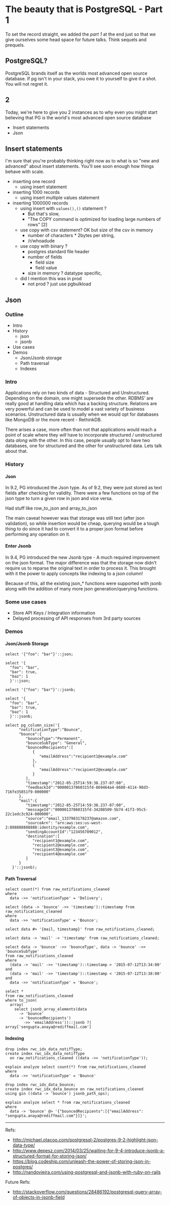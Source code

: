 # The beauty that is PostgreSQL - Part 1

To set the record straight, we added the _part 1_ at the end just so that we 
give ourselves some head space for future talks. Think sequels and prequels. 

## PostgreSQL? 

PostgreSQL brands itself as the worlds most advanced open source database. If 
pg isn't in your stack, you owe it to yourself to give it a shot. You will not
regret it. 

## 2

Today, we're here to give you 2 instances as to why even you might start 
believing that PG _is_ the world's most advanced open source database 

- Insert statements
- Json

## Insert statements

I'm sure that you're probably thinking right now as to what is so "new and
advanced" about insert statements. You'll see soon enough how things behave
with scale. 

* inserting one record 
  * using insert statement
* inserting 1000 records
  * using insert multiple values statement
* inserting 1000000 records
  * using insert with `values(),()` statement ? 
    * But that's slow, 
    * "The COPY command is optimized for loading large numbers of rows" [2]
  * use copy with csv statement? OK but size of the csv in memory
    * number of characters * 2bytes per string, 
    * /r/whoadude
  * use copy with binary ? 
    * postgres standard file header
    * number of fields
      * field size
      * field value
    * size in memory ? datatype specific, 
  * did I mention this was in prod
    * not prod ? just use pgbulkload

## Json

### Outline

* Intro
* History 
  * json
  * jsonb
* Use cases 
* Demos
  * Json/Jsonb storage
  * Path traversal
  * Indexes

### Intro

Applications rely on two kinds of data - Structured and Unstructured. Depending
on the domain, one might supersede the other. RDBMS' are really good at
handling data which has a backing structure. Relations are very powerful and
can be used to model a vast variety of business scenarios. Unstructured data is
usually when we would opt for databases like MongoDB or the more recent -
RethinkDB.

There arises a case, more often than not that applications would reach a point
of scale where they _will_ have to incorporate structured / unstructured data
_along_ with the other. In this case, people usually opt to have two databases,
one for structured and the other for unstructured data. Lets talk about that.

### History

#### Json

In 9.2, PG introduced the Json type. As of 9.2, they were just stored as text
fields after checking for validity. There were a few functions on top of the 
json type to turn a given row in json and vice versa.

Had stuff like row_to_json and array_to_json

The main caveat however was that storage was still text (after json
validation), so while insertion would be cheap, querying would be a tough thing
to do since it had to convert it to a proper json format before performing any
operation on it.

#### Enter Jsonb

In 9.4, PG introduced the new Jsonb type - A much required improvement on the
json format. The major difference was that the storage now didn't require us
to reparse the original text in order to process it. This brought with it 
the power to apply concepts like indexing to a json column! 

Because of this, all the existing json_* functions were supported with jsonb
along with the addition of many more json generation/querying functions. 

### Some use cases 

* Store API Keys / Integration information
* Delayed processing of API responses from 3rd party sources 

### Demos

#### Json/Jsonb Storage

```
select '{"foo": "bar"}'::json;

select '{
  "foo": "bar",
  "bar": true,
  "baz": 1
  }'::json;

select '{"foo": "bar"}'::jsonb;
  
select '{
  "foo": "bar",
  "bar": true,
  "baz": 1
  }'::jsonb;

select pg_column_size('{
      "notificationType":"Bounce",
      "bounce":{
         "bounceType":"Permanent",
         "bounceSubType": "General",
         "bouncedRecipients":[
            {
               "emailAddress":"recipient1@example.com"
            },
            {
               "emailAddress":"recipient2@example.com"
            }
         ],
         "timestamp":"2012-05-25T14:59:38.237-07:00",
         "feedbackId":"00000137860315fd-869464a4-8680-4114-98d3-716fe35851f9-000000"
      },
      "mail":{
         "timestamp":"2012-05-25T14:59:38.237-07:00",
         "messageId":"00000137860315fd-34208509-5b74-41f3-95c5-22c1edc3c924-000000",
         "source":"email_1337983178237@amazon.com",
         "sourceArn": "arn:aws:ses:us-west-2:888888888888:identity/example.com",
         "sendingAccountId":"123456789012",
         "destination":[
            "recipient1@example.com",
            "recipient2@example.com",
            "recipient3@example.com",
            "recipient4@example.com"
         ]
      }
   }'::jsonb);
```

#### Path Traversal

```
select count(*) from raw_notifications_cleaned 
where 
  data ->> 'notificationType' = 'Delivery';

select (data -> 'bounce' ->> 'timestamp')::timestamp from raw_notifications_cleaned 
where 
  data ->> 'notificationType' = 'Bounce';

select data #> '{mail, timestamp}' from raw_notifications_cleaned;

select data -> 'mail' -> 'timestamp' from raw_notifications_cleaned;

select data -> 'bounce' ->> 'bounceType', data -> 'bounce' ->> 'bounceSubType' 
from raw_notifications_cleaned  
where
  (data -> 'mail' ->> 'timestamp')::timestamp > '2015-07-12T13:34:00' and
  (data -> 'mail' ->> 'timestamp')::timestamp < '2015-07-12T13:38:00' and
  data ->> 'notificationType' = 'Bounce';

select * 
from raw_notifications_cleaned
where to_json(
  array(
    select jsonb_array_elements(data 
      -> 'bounce' 
      -> 'bouncedRecipients') 
        ->> 'emailAddress'))::jsonb ?| array['sengupta.anaya@rediffmail.com']
```

#### Indexing

```
drop index rwc_idx_data_notifType;
create index rwc_idx_data_notifType 
  on raw_notifications_cleaned ((data ->> 'notificationType'));

explain analyze select count(*) from raw_notifications_cleaned 
where
  data ->> 'notificationType' = 'Bounce'

drop index rwc_idx_data_bounce;
create index rwc_idx_data_bounce on raw_notifications_cleaned 
using gin ((data -> 'bounce') jsonb_path_ops);

explain analyze select * from raw_notifications_cleaned 
where
  data -> 'bounce' @> '{"bouncedRecipients":[{"emailAddress": "sengupta.anaya@rediffmail.com"}]}';
```

---

Refs:
- http://michael.otacoo.com/postgresql-2/postgres-9-2-highlight-json-data-type/
- http://www.depesz.com/2014/03/25/waiting-for-9-4-introduce-jsonb-a-structured-format-for-storing-json/
- https://blog.codeship.com/unleash-the-power-of-storing-json-in-postgres/
- http://nandovieira.com/using-postgresql-and-jsonb-with-ruby-on-rails

Future Refs:
- http://stackoverflow.com/questions/28486192/postgresql-query-array-of-objects-in-jsonb-field

